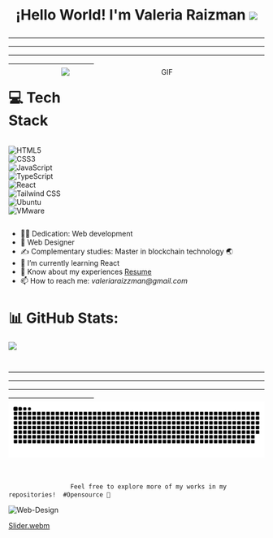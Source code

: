 <h1 align="center"><b>¡Hello World! I'm Valeria Raizman </b><img src="https://media.giphy.com/media/hvRJCLFzcasrR4ia7z/giphy.gif" width="35"></h1>
————————————————————————————————————————————————————————————————————————————————————————————————————————————————————————

<a target="_blank" align="center">
  <img align="right" top="500" height="300" width="400" alt="GIF" src="https://i.pinimg.com/originals/3a/47/0e/3a470e3e8591ddbc4a6366b19435fd50.gif">
</a>


# 💻 Tech Stack 
<div style="display: flex; flex-direction: column;">
 
  <p align="left">
    <img src="https://img.shields.io/badge/html5-%23E34F26.svg?style=for-the-badge&logo=html5&logoColor=white" alt="HTML5">
    <img src="https://img.shields.io/badge/css3-%231572B6.svg?style=for-the-badge&logo=css3&logoColor=white" alt="CSS3">
    <img src="https://img.shields.io/badge/javascript-%23323330.svg?style=for-the-badge&logo=javascript&logoColor=%23F7DF1E" alt="JavaScript">
    <img src="https://img.shields.io/badge/typescript-%23007ACC.svg?style=for-the-badge&logo=typescript&logoColor=white" alt="TypeScript">
    <img src="https://img.shields.io/badge/React-61DAFB?style=for-the-badge&logo=react&logoColor=black" alt="React">
    <img src="https://img.shields.io/badge/tailwindcss-%2338B2AC.svg?style=for-the-badge&logo=tailwind-css&logoColor=white" alt="Tailwind CSS">
    <img src="https://img.shields.io/badge/Ubuntu-E95420?style=for-the-badge&logo=ubuntu&logoColor=white" alt="Ubuntu">
    <img src="https://img.shields.io/badge/VMware-231f20?style=for-the-badge&logo=VMware&logoColor=white" alt="VMware">
  </p>
</div>

<ul>
  <li>👩‍💻 Dedication: Web development</li>
  <li>👠 Web Designer</li>
  <li>✍ Complementary studies: Master in blockchain technology 🌏</li>
  <li>🌱 I’m currently learning React</li>
  <li>📄 Know about my experiences <a href="https://www.linkedin.com/in/valeriaraizman/">Resume</a></li>
  <li>📫 How to reach me: <i>valeriaraizzman@gmail.com</i></li>
  
</ul>

# 📊 GitHub Stats:
![](https://github-readme-streak-stats.herokuapp.com/?user=valeria&theme=dracula&hide_border=false)<br/>

</div>

<div id="user-content-toc">
  <ul align="center">
  </ul>
</div>

<br>
————————————————————————————————————————————————————————————————————————————————————————————————————————————————————————
<div align="center">
  <img  src="https://github.com/1999AZZAR/1999AZZAR/blob/main/resources/img/grid-snake.svg"
       alt="snake" /></a>
</div>

<div id="user-content-toc">
  <ul align="center">
  </ul>
</div>

<br> 



                     Feel free to explore more of my works in my repositories!  #Opensource 🌟 

![Web-Design](https://github.com/valeriaRaizzman/valeriaRaizzman/assets/132442225/577155e7-b18f-4c2c-b446-313fe7c7700d)

[Slider.webm](https://github.com/valeriaRaizzman/valeriaRaizzman/assets/132442225/8b48846f-d093-42f5-8c41-fc3d25c948a0)










